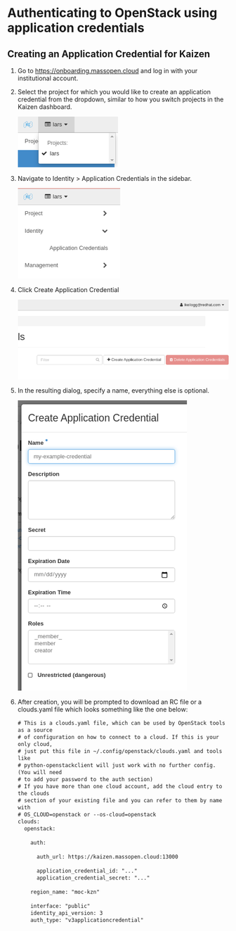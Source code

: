 # Authenticating to OpenStack using application credentials

## Creating an Application Credential for Kaizen

1. Go to <https://onboarding.massopen.cloud> and log in with your institutional account.
1. Select the project for which you would like to create an application credential from the dropdown, similar to how you switch projects in the Kaizen dashboard.

    ![Example project selection menu](img/onboarding-project-select.png)

1. Navigate to Identity > Application Credentials in the sidebar.

    ![Image showing application credentials in sidebar](img/onboarding-application-credentials-menu.png)

1. Click Create Application Credential

    ![Image showing "Create Application Credential" button](img/onboarding-create-application-credential.png)

1. In the resulting dialog, specify a name, everything else is optional.

    ![Image showing "Create Application Credential" dialog](img/onboarding-create-application-credential-dialog.png)

1. After creation, you will be prompted to download an RC file or a clouds.yaml file which looks something like the one below:

    ```
    # This is a clouds.yaml file, which can be used by OpenStack tools as a source
    # of configuration on how to connect to a cloud. If this is your only cloud,
    # just put this file in ~/.config/openstack/clouds.yaml and tools like
    # python-openstackclient will just work with no further config. (You will need
    # to add your password to the auth section)
    # If you have more than one cloud account, add the cloud entry to the clouds
    # section of your existing file and you can refer to them by name with
    # OS_CLOUD=openstack or --os-cloud=openstack
    clouds:
      openstack:

        auth:

          auth_url: https://kaizen.massopen.cloud:13000

          application_credential_id: "..."
          application_credential_secret: "..."

        region_name: "moc-kzn"

        interface: "public"
        identity_api_version: 3
        auth_type: "v3applicationcredential"
    ```

